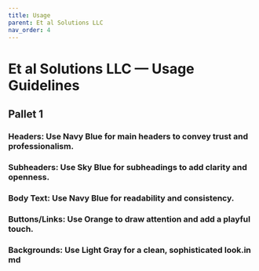 ```yaml
---
title: Usage
parent: Et al Solutions LLC
nav_order: 4
---
```


# Et al Solutions LLC — Usage Guidelines

## Pallet 1
### **Headers:** Use Navy Blue for main headers to convey trust and professionalism.
### **Subheaders:** Use Sky Blue for subheadings to add clarity and openness.
### **Body Text:** Use Navy Blue for readability and consistency.
### **Buttons/Links:** Use Orange to draw attention and add a playful touch.
### **Backgrounds:** Use Light Gray for a clean, sophisticated look.in md 
